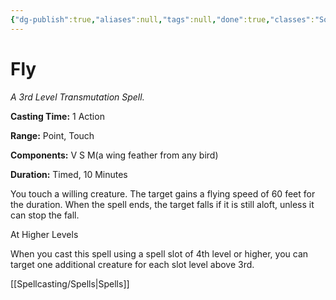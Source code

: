 ```yaml
---
{"dg-publish":true,"aliases":null,"tags":null,"done":true,"classes":"Sorcerer, Warlock, Wizard, Artificer, Artificer (Revisited), Artificer,","spellLevel":3,"school":"Transmutation","source":"PHB","permalink":"/spells/fly/","dgHomeLink":false,"dgPassFrontmatter":true}
---
```


# Fly
*A 3rd Level Transmutation Spell.*

**Casting Time:** 1 Action

**Range:** Point, Touch

**Components:** V S M(a wing feather from any bird)

**Duration:** Timed, 10 Minutes

You touch a willing creature. The target gains a flying speed of 60 feet for the duration. When the spell ends, the target falls if it is still aloft, unless it can stop the fall.

At Higher Levels

When you cast this spell using a spell slot of 4th level or higher, you can target one additional creature for each slot level above 3rd.

[[Spellcasting/Spells|Spells]]